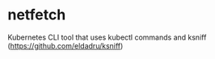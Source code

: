 # netfetch
Kubernetes CLI tool that uses kubectl commands and ksniff (https://github.com/eldadru/ksniff)
